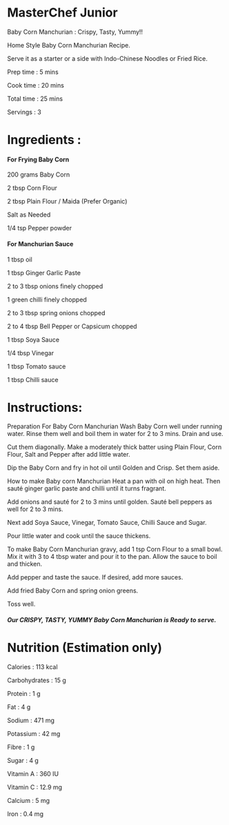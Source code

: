 # MasterChef Junior
Baby Corn Manchurian : Crispy, Tasty, Yummy!!

Home Style Baby Corn Manchurian Recipe.

Serve it as a starter or a side with Indo-Chinese Noodles or Fried Rice.

Prep time : 5 mins

Cook time : 20 mins

Total time : 25 mins

Servings : 3

# Ingredients :
#### For Frying Baby Corn
200 grams Baby Corn

2 tbsp Corn Flour

2 tbsp Plain Flour / Maida (Prefer Organic)

Salt as Needed

1/4 tsp Pepper powder

#### For Manchurian Sauce
1 tbsp oil

1 tbsp Ginger Garlic Paste

2 to 3 tbsp onions finely chopped

1 green chilli finely chopped

2 to 3 tbsp spring onions chopped

2 to 4 tbsp Bell Pepper or Capsicum chopped

1 tbsp Soya Sauce

1/4 tbsp Vinegar

1 tbsp Tomato sauce

1 tbsp Chilli sauce

# Instructions:
Preparation For Baby Corn Manchurian
Wash Baby Corn well under running water. Rinse them well and boil them in water for 2 to 3 mins. Drain and use.

Cut them diagonally. Make a moderately thick batter using Plain Flour, Corn Flour, Salt and Pepper after add little water.

Dip the Baby Corn and fry in hot oil until Golden and Crisp. Set them aside.

How to make Baby corn Manchurian
Heat a pan with oil on high heat. Then sauté ginger garlic paste and chilli until it turns fragrant.

Add onions and sauté for 2 to 3 mins until golden. Sauté bell peppers as well for 2 to 3 mins.

Next add Soya Sauce, Vinegar, Tomato Sauce, Chilli Sauce and Sugar.

Pour little water and cook until the sauce thickens.

To make Baby Corn Manchurian gravy, add 1 tsp Corn Flour to a small bowl. Mix it with 3 to 4 tbsp water and pour it to the pan. Allow the sauce to boil and thicken.

Add pepper and taste the sauce. If desired, add more sauces.

Add fried Baby Corn and spring onion greens.

Toss well.

##### Our CRISPY, TASTY, YUMMY Baby Corn Manchurian is Ready to serve.

# Nutrition (Estimation only)
Calories : 113 kcal

Carbohydrates : 15 g

Protein : 1 g

Fat : 4 g

Sodium : 471 mg

Potassium : 42 mg

Fibre : 1 g

Sugar : 4 g

Vitamin A : 360 IU

Vitamin C : 12.9 mg

Calcium : 5 mg

Iron : 0.4 mg

